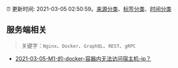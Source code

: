 :alarm_clock: 更新时间: 2021-03-05 02:50:59。[来源分类](../README.md)、[标签分类](../TAGS.md)、[时间分类](../TIMELINE.md)

## 服务端相关


> 关键字：`Nginx`、`Docker`、`GraphQL`、`REST`、`gRPC`



- [2021-03-05-M1-的-docker-容器内无法访问宿主机-ip？](https://www.v2ex.com/t/758659) 